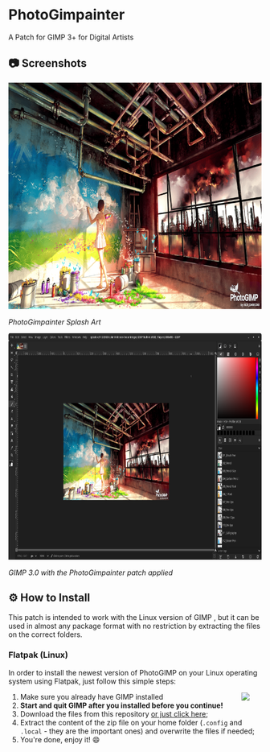 # PhotoGimpainter
 A Patch for GIMP 3+ for Digital Artists

## 📷 Screenshots

<p>
  <img src="./PhotoGimpainter/splashes/splash.png" width="800" height="450" alt="PhotoGimpainter Splash Art">
  
 <em>PhotoGimpainter Splash Art</em>
</p>
<p>
  <img src="./Screenshots/NORishrs_PhotoGimpainter.png" width="800" height="450" alt="PhotoGimpainter">
  
 <em>GIMP 3.0 with the PhotoGimpainter patch applied</em>
</p>

## ⚙ How to Install

This patch is intended to work with the Linux version of GIMP , but it can be used in almost any package format with no restriction by extracting the files on the correct folders.


### Flatpak (Linux)

In order to install the newest version of PhotoGIMP on your Linux operating system using Flatpak, just follow this simple steps:

<img src="https://skillicons.dev/icons?i=linux" align="right" width="40" />

1. Make sure you already have GIMP installed 
2. **Start and quit GIMP after you installed before you continue!**
3. Download the files from this repository [or just click here](https://github.com/Diolinux/PhotoGIMP/releases/download/3.0/PhotoGIMP-linux.zip);
4. Extract the content of the zip file on your home folder (`.config` and `.local` - they are the important ones) and overwrite the files if needed;
5. You're done, enjoy it! :smile:
